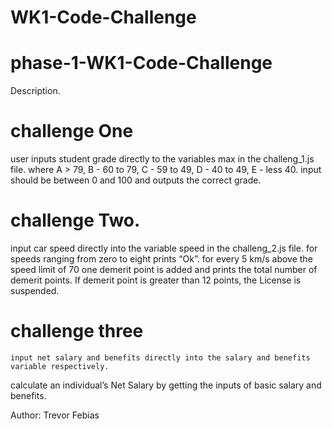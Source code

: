 # WK1-Code-Challenge
# phase-1-WK1-Code-Challenge
Description.

# challenge One 

  user inputs student grade directly to the variables max in the challeng_1.js file.
  where A > 79, B - 60 to 79, C -  59 to 49, D - 40 to 49, E - less 40.
 input should be between 0 and 100 and outputs the correct grade.

# challenge Two. 

   input car speed directly into the variable speed in the challeng_2.js file.
   for speeds ranging from zero to eight prints “Ok”. for every 5 km/s above the speed limit of 70 one demerit point is added and prints the total number of demerit points.
   If demerit point is greater than 12 points, the License is suspended.
  
# challenge three 

    input net salary and benefits directly into the salary and benefits variable respectively.
   calculate an individual’s Net Salary by getting the inputs of basic salary and benefits. 

Author: Trevor Febias
